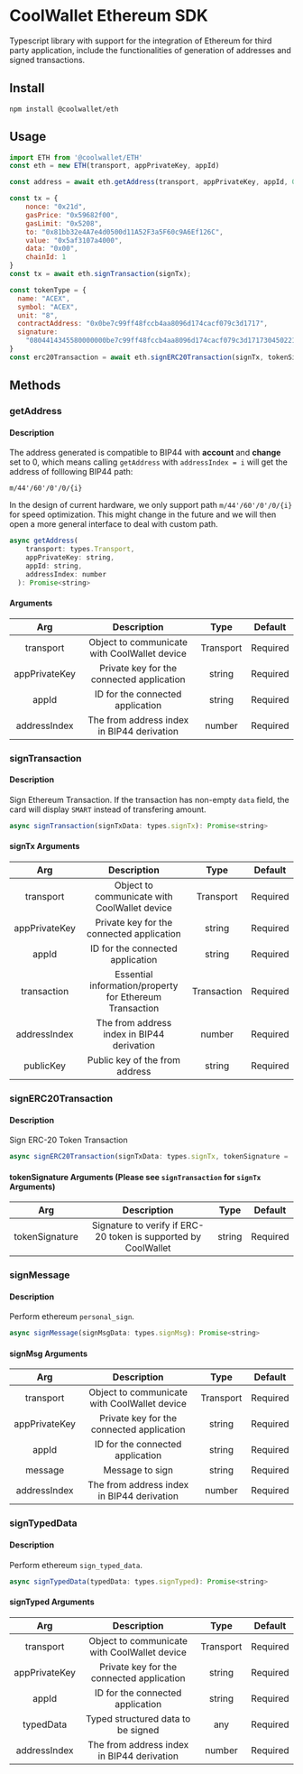 # CoolWallet Ethereum SDK

Typescript library with support for the integration of Ethereum for third party application, include the functionalities of generation of addresses and signed transactions. 

## Install

```shell
npm install @coolwallet/eth
```

## Usage

```javascript
import ETH from '@coolwallet/ETH'
const eth = new ETH(transport, appPrivateKey, appId)

const address = await eth.getAddress(transport, appPrivateKey, appId, 0);

const tx = {
    nonce: "0x21d",
    gasPrice: "0x59682f00",
    gasLimit: "0x5208",
    to: "0x81bb32e4A7e4d0500d11A52F3a5F60c9A6Ef126C",
    value: "0x5af3107a4000",
    data: "0x00",
    chainId: 1
}
const tx = await eth.signTransaction(signTx);

const tokenType = {
  name: "ACEX",
  symbol: "ACEX",
  unit: "8",
  contractAddress: "0x0be7c99ff48fccb4aa8096d174cacf079c3d1717",
  signature:
    "0804414345580000000be7c99ff48fccb4aa8096d174cacf079c3d17173045022100A9A8157BED8DDDBDCABF2E17401B1F63EB5FBB106446D61FC41F92180D87C164022069A1F096ABABC2226C771EAFA4E375B12160DD79842C6556CCBED51A15AC904D"
}
const erc20Transaction = await eth.signERC20Transaction(signTx, tokenSignature);
```

## Methods

### getAddress
#### Description

The address generated is compatible to BIP44 with **account** and **change** set to 0, which means calling `getAddress` with `addressIndex = i` will get the address of folllowing BIP44 path:

```none
m/44'/60'/0'/0/{i}
```

In the design of current hardware, we only support path `m/44'/60'/0'/0/{i}` for speed optimization. This might change in the future and we will then open a more general interface to deal with custom path.

```javascript
async getAddress(
    transport: types.Transport,
    appPrivateKey: string,
    appId: string,
    addressIndex: number
  ): Promise<string>
```

#### Arguments

|      Arg      |                  Description                 |    Type   |  Default |
|:-------------:|:--------------------------------------------:|:---------:|:--------:|
|   transport   | Object to communicate with CoolWallet device | Transport | Required |
| appPrivateKey |   Private key for the connected application  |   string  | Required |
|     appId     |       ID for the connected application       |   string  | Required |
|  addressIndex |  The from address index in BIP44 derivation  |   number  | Required |


### signTransaction
#### Description
Sign Ethereum Transaction. If the transaction has non-empty `data` field, the card will display `SMART` instead of transfering amount.

```javascript
async signTransaction(signTxData: types.signTx): Promise<string>
```

#### signTx Arguments

|      Arg      |                       Description                       |     Type    |  Default |
|:-------------:|:-------------------------------------------------------:|:-----------:|:--------:|
|   transport   |       Object to communicate with CoolWallet device      |  Transport  | Required |
| appPrivateKey |        Private key for the connected application        |    string   | Required |
|     appId     |             ID for the connected application            |    string   | Required |
|  transaction  | Essential information/property for Ethereum Transaction | Transaction | Required |
|  addressIndex |        The from address index in BIP44 derivation       |    number   | Required |
|   publicKey   |              Public key of the from address             |    string   | Required |


### signERC20Transaction
#### Description
Sign ERC-20 Token Transaction

```javascript
async signERC20Transaction(signTxData: types.signTx, tokenSignature = ''): Promise<string> 
```

#### tokenSignature Arguments (Please see `signTransaction` for `signTx` Arguments)
|       Arg      |                           Description                          |  Type  |  Default |
|:--------------:|:--------------------------------------------------------------:|:------:|:--------:|
| tokenSignature | Signature to verify if ERC-20 token is supported by CoolWallet | string | Required |


### signMessage
#### Description
Perform ethereum `personal_sign`.

```javascript
async signMessage(signMsgData: types.signMsg): Promise<string> 

```

#### signMsg Arguments
|      Arg      |                  Description                 |    Type   |  Default |
|:-------------:|:--------------------------------------------:|:---------:|:--------:|
|   transport   | Object to communicate with CoolWallet device | Transport | Required |
| appPrivateKey |   Private key for the connected application  |   string  | Required |
|     appId     |       ID for the connected application       |   string  | Required |
|    message    |                Message to sign               |   string  | Required |
|  addressIndex |  The from address index in BIP44 derivation  |   number  | Required |

### signTypedData
#### Description
Perform ethereum `sign_typed_data`.

```javascript
async signTypedData(typedData: types.signTyped): Promise<string>
```

#### signTyped Arguments
|      Arg      |                  Description                 |    Type   |  Default |
|:-------------:|:--------------------------------------------:|:---------:|:--------:|
|   transport   | Object to communicate with CoolWallet device | Transport | Required |
| appPrivateKey |   Private key for the connected application  |   string  | Required |
|     appId     |       ID for the connected application       |   string  | Required |
|   typedData   |      Typed structured data to be signed      |    any    | Required |
|  addressIndex |  The from address index in BIP44 derivation  |   number  | Required |





